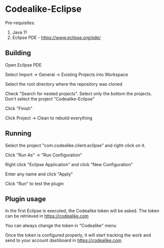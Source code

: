 Codealike-Eclipse
=================

Pre-requisites:

1. Java 11
2. Eclipse PDE - https://www.eclipse.org/pde/

## Building

Open Eclipse PDE

Select Import -> General -> Existing Projects into Workspace

Select the root directory where the repository was cloned

Check "Search for nested projects". Select only the bottom the projects. Don't select the project "Codealike-Eclipse"

Click "Finish"

Click Project -> Clean to rebuild everything

## Running

Select the project "com.codealike.client.eclipse" and right-click on it.

Click "Run As" -> "Run Configuration"

Right click "Eclipse Application" and click "New Configuration"

Enter any name and click "Apply"

Click "Run" to test the plugin

## Plugin usage

In the first Eclipse is executed, the Codealike token will be asked. The token can be retrieved in https://codealike.com

You can always change the token in "Codealike" menu

Once the token is configured properly, it will start tracking the work and send to your account dashboard in https://codealike.com
